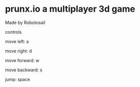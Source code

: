 # prunx.io a multiplayer 3d game
Made by Robotosail

controls

move left: a

move right: d

move forward: w

move backward: s

jump: space